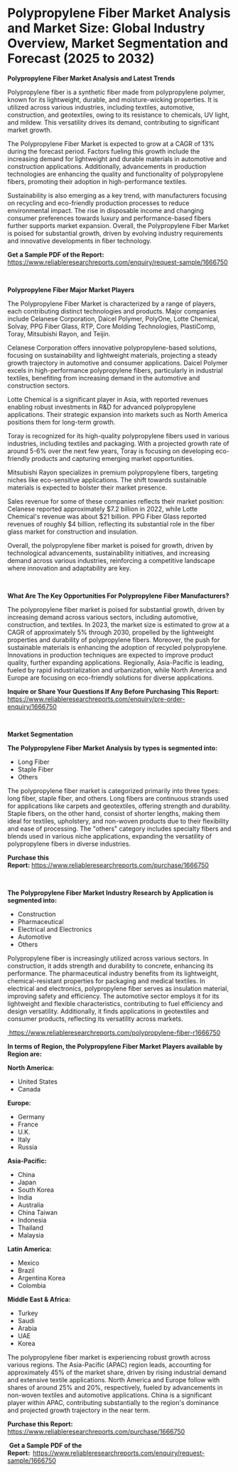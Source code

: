 <p><h1>Polypropylene Fiber Market Analysis and Market Size: Global Industry Overview, Market Segmentation and Forecast (2025 to 2032)</h1></p><p><strong>Polypropylene Fiber Market Analysis and Latest Trends</strong></p>
<p><p>Polypropylene fiber is a synthetic fiber made from polypropylene polymer, known for its lightweight, durable, and moisture-wicking properties. It is utilized across various industries, including textiles, automotive, construction, and geotextiles, owing to its resistance to chemicals, UV light, and mildew. This versatility drives its demand, contributing to significant market growth.</p><p>The Polypropylene Fiber Market is expected to grow at a CAGR of 13% during the forecast period. Factors fueling this growth include the increasing demand for lightweight and durable materials in automotive and construction applications. Additionally, advancements in production technologies are enhancing the quality and functionality of polypropylene fibers, promoting their adoption in high-performance textiles. </p><p>Sustainability is also emerging as a key trend, with manufacturers focusing on recycling and eco-friendly production processes to reduce environmental impact. The rise in disposable income and changing consumer preferences towards luxury and performance-based fibers further supports market expansion. Overall, the Polypropylene Fiber Market is poised for substantial growth, driven by evolving industry requirements and innovative developments in fiber technology.</p></p>
<p><strong>Get a Sample PDF of the Report:&nbsp;</strong> <a href="https://www.reliableresearchreports.com/enquiry/request-sample/1666750?utm_campaign=2298&utm_medium=2&utm_source=Github&utm_content=ia&utm_term=16042025&utm_id=polypropylene-fiber">https://www.reliableresearchreports.com/enquiry/request-sample/1666750</a></p>
<p>&nbsp;</p>
<p><strong>Polypropylene Fiber Major Market Players</strong></p>
<p><p>The Polypropylene Fiber Market is characterized by a range of players, each contributing distinct technologies and products. Major companies include Celanese Corporation, Daicel Polymer, PolyOne, Lotte Chemical, Solvay, PPG Fiber Glass, RTP, Core Molding Technologies, PlastiComp, Toray, Mitsubishi Rayon, and Teijin. </p><p>Celanese Corporation offers innovative polypropylene-based solutions, focusing on sustainability and lightweight materials, projecting a steady growth trajectory in automotive and consumer applications. Daicel Polymer excels in high-performance polypropylene fibers, particularly in industrial textiles, benefiting from increasing demand in the automotive and construction sectors.</p><p>Lotte Chemical is a significant player in Asia, with reported revenues enabling robust investments in R&D for advanced polypropylene applications. Their strategic expansion into markets such as North America positions them for long-term growth.</p><p>Toray is recognized for its high-quality polypropylene fibers used in various industries, including textiles and packaging. With a projected growth rate of around 5-6% over the next few years, Toray is focusing on developing eco-friendly products and capturing emerging market opportunities.</p><p>Mitsubishi Rayon specializes in premium polypropylene fibers, targeting niches like eco-sensitive applications. The shift towards sustainable materials is expected to bolster their market presence.</p><p>Sales revenue for some of these companies reflects their market position: Celanese reported approximately $7.2 billion in 2022, while Lotte Chemical's revenue was about $21 billion. PPG Fiber Glass reported revenues of roughly $4 billion, reflecting its substantial role in the fiber glass market for construction and insulation.</p><p>Overall, the polypropylene fiber market is poised for growth, driven by technological advancements, sustainability initiatives, and increasing demand across various industries, reinforcing a competitive landscape where innovation and adaptability are key.</p></p>
<p>&nbsp;</p>
<p><strong>What Are The Key Opportunities For Polypropylene Fiber Manufacturers?</strong></p>
<p><p>The polypropylene fiber market is poised for substantial growth, driven by increasing demand across various sectors, including automotive, construction, and textiles. In 2023, the market size is estimated to grow at a CAGR of approximately 5% through 2030, propelled by the lightweight properties and durability of polypropylene fibers. Moreover, the push for sustainable materials is enhancing the adoption of recycled polypropylene. Innovations in production techniques are expected to improve product quality, further expanding applications. Regionally, Asia-Pacific is leading, fueled by rapid industrialization and urbanization, while North America and Europe are focusing on eco-friendly solutions for diverse applications.</p></p>
<p><strong>Inquire or Share Your Questions If Any Before Purchasing This Report:</strong> <a href="https://www.reliableresearchreports.com/enquiry/pre-order-enquiry/1666750?utm_campaign=2298&utm_medium=2&utm_source=Github&utm_content=ia&utm_term=16042025&utm_id=polypropylene-fiber">https://www.reliableresearchreports.com/enquiry/pre-order-enquiry/1666750</a></p>
<p>&nbsp;</p>
<p><strong>Market Segmentation</strong></p>
<p><strong>The Polypropylene Fiber Market Analysis by types is segmented into:</strong></p>
<p><ul><li>Long Fiber</li><li>Staple Fiber</li><li>Others</li></ul></p>
<p><p>The polypropylene fiber market is categorized primarily into three types: long fiber, staple fiber, and others. Long fibers are continuous strands used for applications like carpets and geotextiles, offering strength and durability. Staple fibers, on the other hand, consist of shorter lengths, making them ideal for textiles, upholstery, and non-woven products due to their flexibility and ease of processing. The "others" category includes specialty fibers and blends used in various niche applications, expanding the versatility of polypropylene fibers in diverse industries.</p></p>
<p><strong>Purchase this Report:&nbsp;</strong><a href="https://www.reliableresearchreports.com/purchase/1666750?utm_campaign=2298&utm_medium=2&utm_source=Github&utm_content=ia&utm_term=16042025&utm_id=polypropylene-fiber">https://www.reliableresearchreports.com/purchase/1666750</a></p>
<p>&nbsp;</p>
<p><strong>The Polypropylene Fiber Market Industry Research by Application is segmented into:</strong></p>
<p><ul><li>Construction</li><li>Pharmaceutical</li><li>Electrical and Electronics</li><li>Automotive</li><li>Others</li></ul></p>
<p><p>Polypropylene fiber is increasingly utilized across various sectors. In construction, it adds strength and durability to concrete, enhancing its performance. The pharmaceutical industry benefits from its lightweight, chemical-resistant properties for packaging and medical textiles. In electrical and electronics, polypropylene fiber serves as insulation material, improving safety and efficiency. The automotive sector employs it for its lightweight and flexible characteristics, contributing to fuel efficiency and design versatility. Additionally, it finds applications in geotextiles and consumer products, reflecting its versatility across markets.</p></p>
<p><a href="https://www.reliableresearchreports.com/polypropylene-fiber-r1666750?utm_campaign=2298&utm_medium=2&utm_source=Github&utm_content=ia&utm_term=16042025&utm_id=polypropylene-fiber">&nbsp;https://www.reliableresearchreports.com/polypropylene-fiber-r1666750</a></p>
<p><strong>In terms of Region, the Polypropylene Fiber Market Players available by Region are:</strong></p>
<p>
    <p> <strong> North America: </strong>
        <ul>
            <li>United States</li>
            <li>Canada</li>
        </ul>
        </p> 
    <p> <strong> Europe: </strong>
        <ul>
            <li>Germany</li>
            <li>France</li>
            <li>U.K.</li>
            <li>Italy</li>
            <li>Russia</li>
        </ul>
        </p> 
    <p> <strong> Asia-Pacific: </strong>
        <ul>
            <li>China</li>
            <li>Japan</li>
            <li>South Korea</li>
            <li>India</li>
            <li>Australia</li>
            <li>China Taiwan</li>
            <li>Indonesia</li>
            <li>Thailand</li>
            <li>Malaysia</li>
        </ul>
        </p> 
    <p> <strong> Latin America: </strong>
        <ul>
            <li>Mexico</li>
            <li>Brazil</li>
            <li>Argentina Korea</li>
            <li>Colombia</li>
        </ul>
        </p> 
    <p> <strong> Middle East & Africa: </strong>
        <ul>
            <li>Turkey</li>
            <li>Saudi</li>
            <li>Arabia</li>
            <li>UAE</li>
            <li>Korea</li>
        </ul>
    </p>
    </p>
<p><p>The polypropylene fiber market is experiencing robust growth across various regions. The Asia-Pacific (APAC) region leads, accounting for approximately 45% of the market share, driven by rising industrial demand and extensive textile applications. North America and Europe follow with shares of around 25% and 20%, respectively, fueled by advancements in non-woven textiles and automotive applications. China is a significant player within APAC, contributing substantially to the region's dominance and projected growth trajectory in the near term.</p></p>
<p><strong>Purchase this Report: </strong><a href="https://www.reliableresearchreports.com/purchase/1666750?utm_campaign=2298&utm_medium=2&utm_source=Github&utm_content=ia&utm_term=16042025&utm_id=polypropylene-fiber">https://www.reliableresearchreports.com/purchase/1666750</a></p>
<p>&nbsp;<strong>Get a Sample PDF of the Report:&nbsp;&nbsp;</strong><a href="https://www.reliableresearchreports.com/enquiry/request-sample/1666750?utm_campaign=2298&utm_medium=2&utm_source=Github&utm_content=ia&utm_term=16042025&utm_id=polypropylene-fiber">https://www.reliableresearchreports.com/enquiry/request-sample/1666750</a></p>
<p><strong></strong></p>
<p><p></p><p></p><p></p></p>